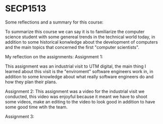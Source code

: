 # SECP1513
Some reflections and a summary for this course:

To summarize this course we can say it is to familiarize the computer science student with some genereal trends in the technical world today, in addition to some historical konwledge about the development of computers and the main topics that concerned the first "computer scientists".

My reflection on the assignments:
Assignment 1:

This assignment was an industrial visit to UTM digital, the main thing I learned about this visit is the "enviroment" software engineers work in, in addition to some knowledge about what really software engineers do and how they plan their plans.

Assignment 2:
This assignment was a video for the industrial visit we conducted, this video was enjoyful because it meant we have to shoot some videos, make an editing to the video to look good in addition to have some good time wtih the team.

Assignment 3:

